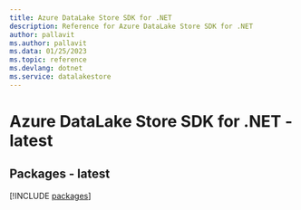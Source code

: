 ```yaml
---
title: Azure DataLake Store SDK for .NET
description: Reference for Azure DataLake Store SDK for .NET
author: pallavit
ms.author: pallavit
ms.data: 01/25/2023
ms.topic: reference
ms.devlang: dotnet
ms.service: datalakestore
---
```

# Azure DataLake Store SDK for .NET - latest
## Packages - latest
[!INCLUDE [packages](datalake-store-index.md)]